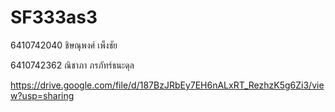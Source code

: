 # SF333as3

6410742040 ชิษณุพงศ์ เพ็งชัย

6410742362 ณิชาภา ภรภัทร์ธนะดุล

https://drive.google.com/file/d/187BzJRbEy7EH6nALxRT_RezhzK5g6Zi3/view?usp=sharing
